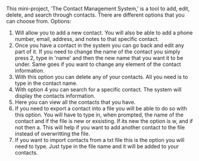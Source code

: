 This mini-project, 'The Contact Management System,' is a tool to add, edit, delete, and search through contacts. There are different options that you can choose from. 
Options:
1. Will allow you to add a new contact. You will also be able to add a phone number, email, address, and notes to that specific contact.
2. Once you have a contact in the system you can go back and edit any part of it. If you need to change the name of the contact you simply press 2, type in 'name' and then the new name that you want it to be under. Same goes if you want to change any element of the contact information.
3. With this option you can delete any of your contacts. All you need is to type in the contact name.
4. With option 4 you can search for a specific contact. The system will display the contacts information.
5. Here you can view all the contacts that you have.
6. If you need  to export a contact into a file you will be able to do so with this option. You will have to type in, when prompted, the name of the contact and if the file is new or exsisting. If its new the option is w, and if not then a. This will help if you want to add another contact to the file instead of overwritting the file.
7. If you want to import contacts from a txt file this is the option you will need to type. Just type in the file name and it will be added to your contacts. 